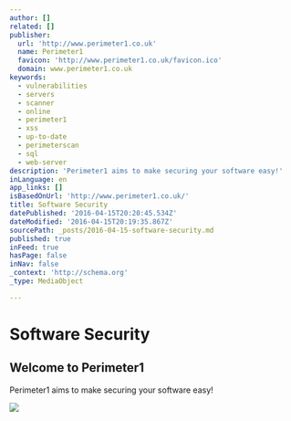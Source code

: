 ```yaml
---
author: []
related: []
publisher:
  url: 'http://www.perimeter1.co.uk'
  name: Perimeter1
  favicon: 'http://www.perimeter1.co.uk/favicon.ico'
  domain: www.perimeter1.co.uk
keywords:
  - vulnerabilities
  - servers
  - scanner
  - online
  - perimeter1
  - xss
  - up-to-date
  - perimeterscan
  - sql
  - web-server
description: 'Perimeter1 aims to make securing your software easy!'
inLanguage: en
app_links: []
isBasedOnUrl: 'http://www.perimeter1.co.uk/'
title: Software Security
datePublished: '2016-04-15T20:20:45.534Z'
dateModified: '2016-04-15T20:19:35.867Z'
sourcePath: _posts/2016-04-15-software-security.md
published: true
inFeed: true
hasPage: false
inNav: false
_context: 'http://schema.org'
_type: MediaObject

---
```

# Software Security

<article style=""><h1>Welcome to Perimeter1</h1><p>Perimeter1 aims to make securing your software easy!</p><img src="http://www.perimeter1.co.uk/content/images/screenshot1.jpg" /></article>
